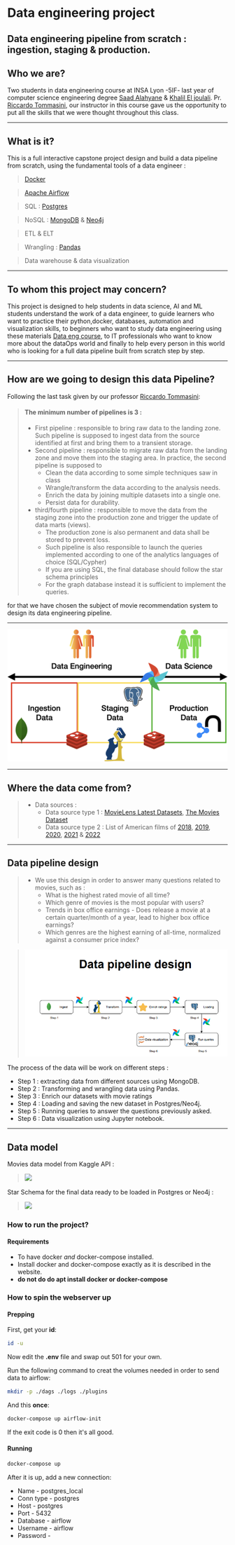# Data engineering project
Data engineering pipeline from scratch  : ingestion, staging &amp; production.
---
Who we are?
---
Two students in data engineering course at INSA Lyon -5IF- last year of computer science engineering degree [Saad Alahyane](https://www.linkedin.com/in/saad-alahyane-5270a2228/) & [Khalil El joulali](https://www.linkedin.com/in/khalil-el-joulali-6925931b5/).
Pr.[ Riccardo Tommasini](https://riccardotommasini.com/), our instructor in this course gave us the opportunity to put all the skills that we were thought throughout this class.

---
What is it?
---
This is a full interactive capstone project design and build a data pipeline from scratch, using the fundamental tools of a data engineer :
> [Docker](https://www.docker.com/) 

> [Apache Airflow](https://airflow.apache.org/)

> SQL : [Postgres](https://www.postgresql.org/) 
 
> NoSQL : [MongoDB](https://www.mongodb.com/) & [Neo4j](https://neo4j.com/)

> ETL & ELT

> Wrangling : [Pandas](https://pandas.pydata.org/)

> Data warehouse & data visualization 

---
To whom this project may concern?
---
This project is designed to help students in data science, AI and ML students understand the work of a data engineer,
to guide learners who want to practice their python,docker, databases, automation and visualization skills, to beginners who want to study data engineering using these materials [Data eng course](https://riccardotommasini.com/teaching/),
to IT professionals who want to know more about the dataOps world and finally to help every person in this world who is looking for a full data pipeline built from scratch step by step.

---
How are we going to design this data Pipeline?
---
Following the last task given by our professor [Riccardo Tommasini](https://riccardotommasini.com/): 
> #### The minimum number of pipelines is 3 :
> * First pipeline : responsible to bring raw data to the landing zone. Such pipeline is supposed to ingest data from the source identified at first and bring them to a transient storage.
> * Second pipeline : responsible to migrate raw data from the landing zone and move them into the staging area. In practice, the second pipeline is supposed to
>   * Clean the data according to some simple techniques saw in class 
>   * Wrangle/transform the data according to the analysis needs.
>   * Enrich the data by joining multiple datasets into a single one.
>   * Persist data for durability.
> * third/fourth pipeline : responsible to move the data from the staging zone into the production zone and trigger the update of data marts (views). 
>   * The production zone is also permanent and data shall be stored to prevent loss.
>   * Such pipeline is also responsible to launch the queries implemented according to one of the analytics languages of choice (SQL/Cypher)
>   * If you are using SQL, the final database should follow the star schema principles
>   * For the graph database instead it is sufficient to implement the queries.



for that we have chosen the subject of movie recommendation system to design its data engineering pipeline.

---
<img src="others/images/pipeline_physical_all.png">


---
Where the data come from?
---
> * Data sources :
>   * Data source type 1 : [MovieLens Latest Datasets](https://grouplens.org/datasets/movielens/latest/), [The Movies Dataset](https://www.kaggle.com/datasets/rounakbanik/the-movies-dataset?select=credits.csv)
>   * Data source type 2 : List of American films of [2018](https://en.wikipedia.org/wiki/List_of_American_films_of_2018), [2019](https://en.wikipedia.org/wiki/List_of_American_films_of_2019), [2020](https://en.wikipedia.org/wiki/List_of_American_films_of_2020), [2021](https://en.wikipedia.org/wiki/List_of_American_films_of_2021) & [2022](https://en.wikipedia.org/wiki/List_of_American_films_of_2022)
---
Data pipeline design
---
> * We use this design in order to answer many questions related to movies, such as :
>   * What is the highest rated movie of all time?
>   * Which genre of movies is the most popular with users?
>   * Trends in box office earnings - Does release a movie at a certain quarter/month of a year, lead to higher box office earnings?
>   * Which genres are the highest earning of all-time, normalized against a consumer price index?


> <img src="others/images/dataPipeDes.png">
The process of the data will be work on different steps :
* Step 1 : extracting data from different sources using MongoDB.
* Step 2 : Transforming and wrangling data using Pandas.
* Step 3 : Enrich our datasets with movie ratings
* Step 4 : Loading and saving the new dataset in Postgres/Neo4j.
* Step 5 : Running queries to answer the questions previously asked.
* Step 6 : Data visualization using Jupyter notebook.
---
Data model 
---
Movies data model from Kaggle API :
> <img src="others/images/dataModel.png">

Star Schema for the final data ready to be loaded in Postgres or Neo4j :
> <img src="others/images/starSchema.png">
### How to run the project?
#### Requirements

* To have docker *and* docker-compose installed.
* Install docker and docker-compose exactly as it is described in the website.
* **do not do do apt install docker or docker-compose**

### How to spin the webserver up

#### Prepping

First, get your **id**:
```sh
id -u
```

Now edit the **.env** file and swap out 501 for your own.

Run the following command to creat the volumes needed in order to send data to airflow:
```sh
mkdir -p ./dags ./logs ./plugins
```

And this **once**:
```sh
docker-compose up airflow-init
```
If the exit code is 0 then it's all good.

#### Running

```sh
docker-compose up
```

After it is up, add a new connection:

* Name - postgres_local
* Conn type - postgres
* Host - postgres
* Port - 5432
* Database - airflow
* Username - airflow
* Password - 

